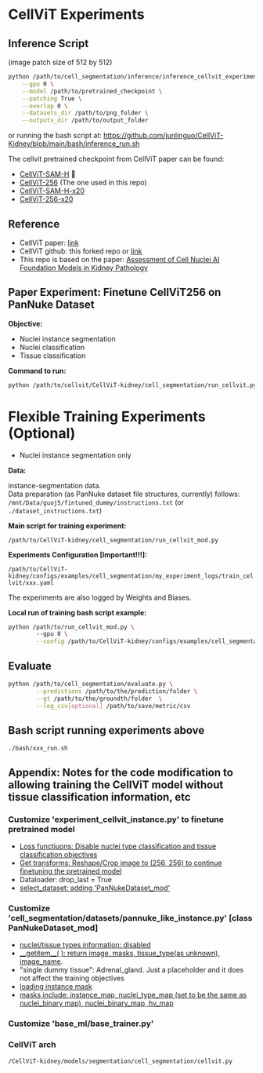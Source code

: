 
# CellViT Experiments

## Inference Script
(image patch size of 512 by 512)
```bash
python /path/to/cell_segmentation/inference/inference_cellvit_experiment_kidney.py \
    --gpu 0 \
    --model /path/to/pretrained_checkpoint \
    --patching True \
    --overlap 0 \
    --datasets_dir /path/to/png_folder \
    --outputs_dir /path/to/output_folder
```
or running the bash script at: 
https://github.com/junlinguo/CellViT-Kidney/blob/main/bash/inference_run.sh



The cellvit pretrained checkpoint from CellViT paper can be found: 
- [CellViT-SAM-H](https://drive.google.com/uc?export=download&id=1MvRKNzDW2eHbQb5rAgTEp6s2zAXHixRV) 🚀
- [CellViT-256](https://drive.google.com/uc?export=download&id=1tVYAapUo1Xt8QgCN22Ne1urbbCZkah8q) (The one used in this repo)
- [CellViT-SAM-H-x20](https://drive.google.com/uc?export=download&id=1wP4WhHLNwyJv97AK42pWK8kPoWlrqi30)
- [CellViT-256-x20](https://drive.google.com/uc?export=download&id=1w99U4sxDQgOSuiHMyvS_NYBiz6ozolN2)

  
## Reference
- CellViT paper: [link](https://arxiv.org/abs/2306.15350)
- CellViT github: this forked repo or [link](https://github.com/TIO-IKIM/CellViT)
- This repo is based on the paper: [Assessment of Cell Nuclei AI Foundation Models in Kidney Pathology](https://arxiv.org/abs/2408.06381)

## Paper Experiment: Finetune CellViT256 on PanNuke Dataset 

**Objective:**  
- Nuclei instance segmentation
- Nuclei classification
- Tissue classification

**Command to run:**
```bash
python /path/to/cellvit/CellViT-kidney/cell_segmentation/run_cellvit.py --gpu 0 --config /home/guoj5/Desktop/cellvit/CellViT-kidney/configs/examples/cell_segmentation/train_cellvit_copy.yaml
```

# Flexible Training Experiments (Optional)
- Nuclei instance segmentation only

**Data:**  

instance-segmentation data.  
Data preparation (as PanNuke dataset file structures, currently) follows: `/mnt/Data/guoj5/fintuned_dummy/instructions.txt`
(or `./dataset_instructions.txt`)

**Main script for training experiment:**  

`/path/to/CellViT-kidney/cell_segmentation/run_cellvit_mod.py`

**Experiments Configuration [Important!!!]:**  

`/path/to/CellViT-kidney/configs/examples/cell_segmentation/my_experiment_logs/train_cellvit/xxx.yaml`

The experiments are also logged by Weights and Biases.

**Local run of training bash script example:**

```bash
python /path/to/run_cellvit_mod.py \ 
        --gpu 0 \
        --config /path/to/CellViT-kidney/configs/examples/cell_segmentation/my_experiment_logs/train_cellvit/train_fold0_all.yaml
```

## Evaluate 
```bash
python /path/to/cell_segmentation/evaluate.py \
        --predictions /path/to/the/prediction/folder \
        --gt /path/to/the/groundth/folder  \
        --log_csv[optional] /path/to/save/metric/csv

```

## Bash script running experiments above 

`./bash/xxx_run.sh`

## Appendix: Notes for the code modification to allowing training the CellViT model without tissue classification information, etc

### Customize 'experiment_cellvit_instance.py' to finetune pretrained model 
- [Loss functiuons: Disable nuclei type classification and tissue classification objectives](https://github.com/junlinguo/CellViT-Kidney/blob/main/cell_segmentation/experiments/experiment_cellvit_instance.py#L392-L420)
- [Get transforms: Reshape/Crop image to (256, 256) to continue finetuning the pretrained model](https://github.com/junlinguo/CellViT-Kidney/blob/main/cell_segmentation/experiments/experiment_cellvit_instance.py#L729)
- Dataloader: drop_last = True
- [select_dataset: adding 'PanNukeDataset_mod'](https://github.com/junlinguo/CellViT-Kidney/blob/main/cell_segmentation/experiments/experiment_cellvit_instance.py#L530-L536)


### Customize 'cell_segmentation/datasets/pannuke_like_instance.py' [class PanNukeDataset_mod]
- [nuclei/tissue types information: disabled](https://github.com/junlinguo/CellViT-Kidney/blob/main/cell_segmentation/datasets/pannuke_like_instance.py#L94-L100)
- [\_\_getitem\_\_( ): return image, masks, tissue_type(as unknown), image_name](https://github.com/junlinguo/CellViT-Kidney/blob/main/cell_segmentation/datasets/pannuke_like_instance.py#L111).
- "single dummy tissue": Adrenal_gland. Just a placeholder and it does not affect the training objectives
- [loading instance mask](https://github.com/junlinguo/CellViT-Kidney/blob/main/cell_segmentation/datasets/pannuke_like_instance.py#L227-L245)
- [masks include: instance_map, nuclei_type_map (set to be the same as nuclei_binary map), nuclei_binary_map, hv_map](https://github.com/junlinguo/CellViT-Kidney/blob/main/cell_segmentation/datasets/pannuke_like_instance.py#L168)


### Customize 'base_ml/base_trainer.py'


### CellViT arch 

`/CellViT-kidney/models/segmentation/cell_segmentation/cellvit.py`


